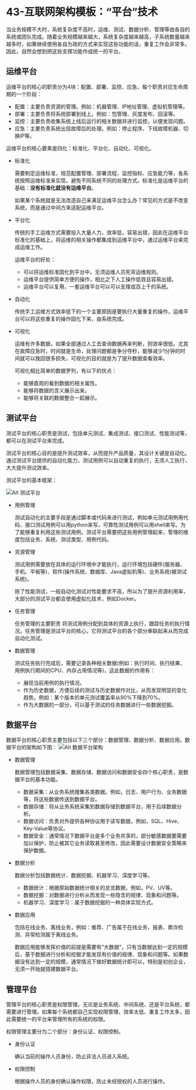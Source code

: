 # 43-互联网架构模板：“平台”技术

当业务规模不大时，系统复杂度不高时，运维、测试、数据分析、管理等由各自的系统或团队完成。随着业务规模越来越大，系统复杂度越来越高，子系统数量越来越多时，如果继续使用各自为政的方式来实现这些功能的话，重复工作会非常多。因此，自然会想到把这些支撑功能作成统一的平台。


## 运维平台

运维平台的核心的职责分为4块：配置、部署、监控、应急，每个职责对应生命周期的一个阶段：

- 配置：主要负责资源的管理。例如：机器管理、IP地址管理、虚拟机管理等。
- 部署：主要负责将系统部署到线上。例如：包管理、灰度发布、回滚等。
- 监控：主要负责收集系统上线后运行的相关数据并进行监控，以便发现问题。
- 应急：主要负责系统出现故障后的处理。例如：停止程序、下线故障机器、切换IP等。

运维平台的核心要素是四化：标准化、平台化、自动化、可视化。

- 标准化
  
  需要制定运维标准，规范配置管理、部署流程、监控指标、应急能力等，各系统按照运维标准来实现，避免不同系统不同的处理方式。标准化是运维平台的基础：**没有标准化就没有运维平台**。

  如果某个系统就是无法改造自己来满足运维平台怎么办？常见的方式是不改变系统，而是通过中间方来适配运维平台。

- 平台化
  
  传统的手工运维方式需要投入大量人力，效率低，容易出错，因此在运维平台标准化的基础上，将运维的相关操作都集成到运维平台中，通过运维平台来完成运维工作。

  运维平台的好处：
  - 可以将运维标准固化到平台中，无须运维人员死背运维规则。
  - 运维平台提供简单方便的操作，相比之下人工操作低效且容易出错。
  - 运维平台可以复用，一套运维平台可以可以支撑成百上千的系统。

- 自动化
  
  传统手工运维方式效率低下的一个主要原因是要执行大量重复的操作，运维平台可以将这些重复的操作固化下来，由系统完成。

- 可视化
  
  运维有许多数据，如果全部通过人工去查询数据再来判断，则效率很低。尤其在故障应急时，时间就是生命，处理问题都是争分夺秒，能够减少1分钟的时间就可以挽回很多损失，可视化的目的就是为了提升数据查看效率。

  可视化相比简单的数据罗列，有以下的优点：
  - 能够直观的看到数据的相关属性。
  - 能够将数据的含义展示出来。
  - 能够将关联的数据整合一起展示。


## 测试平台

测试平台的核心职责是测试，包括单元测试、集成测试、接口测试、性能测试等，都可以在测试平台来完成。

测试平台的核心目的是提升测试效率，从而提升产品质量，其设计关键是自动化。通过测试平台提供的自动化能力，测试用例可以自动重复的执行，无须人工执行，大大提升测试效率。

测试平台的基本框架：

![Alt 测试平台](1037-1.png)

- 用例管理
  
  测试自动化的主要手段是通过脚本或代码来进行测试，例如单元测试用例用代码、接口测试用例可以用python来写，可靠性测试用例可以用shell来写。为了能够重复利用这些测试用例，测试平台需要把这些用例管理起来，管理的维度包括业务、系统、测试类型、用例代码。

- 资源管理
  
  测试用例需要放在具体的运行环境中才能执行，运行环境包括硬件(服务器、手机、平板等)、软件(操作系统、数据库、Java虚拟机等)、业务系统(被测试系统)。

  除了性能测试，一般自动化测试对性能要求不高，所以为了提升资源利用率，大部分的测试平台都会使用虚拟化技术，例如Docker。

- 任务管理
  
  任务管理的主要职责 将测试用例分配到具体的资源上执行，跟踪任务的执行情况。任务管理是测试平台的核心，它将测试平台的各个部分串联起来从而完成自动化测试。

- 数据管理
  
  测试任务执行完成后，需要记录各种相关数据(例如：执行时间、执行结果、用例执行期间的CPU、内存占用情况等)，这此数据的作用有：
  - 展现当前用例的执行情况。
  - 作为历史数据，方便后续的测试与历史数据作对比，从而发现明显的变化趋势。例如：某个版本的单元测试覆盖率从90%下降到70%。
  - 作为大数据的一部分，可以基于测试的任务数据进行一些数据挖掘。

## 数据平台

数据平台的核心职责主要包括以下三个部分：数据管理、数据分析、数据应用。数据平台的架构如下图：
![Alt 数据平台架构](1037-2.png)
  
- 数据管理
  
  数据管理包括数据采集、数据存储、数据访问和数据安全四个核心职责，是数据平台的基本功能。

  - 数据采集：从业务系统搜集各类数据。例如，日志、用户行为、业务数据等，将这些数据传送到数据平台。
  - 数据存储：将从业务系统采集到数据存储到数据平台，用于后续数据分析。
  - 数据访问：负责对外提供各种协议用于读写数据，例如，SQL、Hive、Key-Value等协议。
  - 数据安全：通常情况下数据平台是多个业务共享的，部分敏感数据要需要加以保护，防止被其它业务读取甚至修改，因此需要设计数据安全策略来保护数据。

- 数据分析
  
  数据分析包括数据统计、数据挖掘、机器学习、深度学习等。
  - 数据统计：根据原始数据统计相关的总览数据，例如，PV、UV等。
  - 数据挖掘：对数据进行分析从而发现一些隐含的规律、现象和问题等。
  - 机器学习、深度学习：属于数据挖掘的一种具体实现方式。

- 数据应用
  
  包括在线业务、离线业务，例如：推荐、广告属于在线业务，报表、欺诈检测、异常检测属于离线业务。

  数据应用能够发挥价值的前提是需要有“大数据”，只有当数据达到一定的规模后，基于数据进行分析和挖掘才能发现有价值的规律、现象和问题等。如果数据没有达到一定的规模，通常情况下做好数据统计即可以，特别是初创企业，无须一开始就搭建数据平台。


## 管理平台

管理平台的核心职责是权限管理，无论是业务系统、中间系统、还是平台系统，都需要进行管理。如果每个系统都自己实现权限管理，效率太低、重复工作太多，因此需要统一的平台来管理所有的系统的权限。

权限管理主要分为二个部分：身份认证、权限控制。

- 身份认证
  
  确认当前的操作人员身份，防止非法人员进入系统。

- 权限控制
  
  根据操作人员的身份确认操作权限，防止未经授权的人员进行操作。

